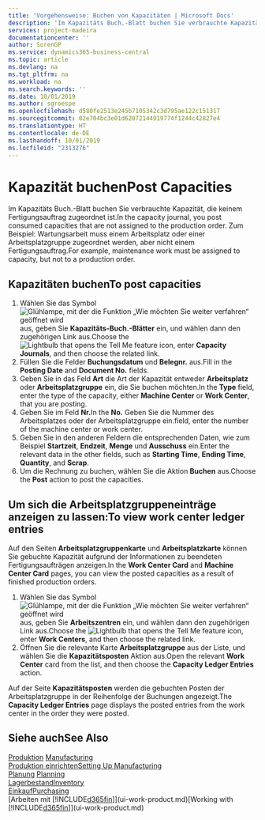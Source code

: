 ```yaml
---
title: 'Vorgehensweise: Buchen von Kapazitäten | Microsoft Docs'
description: 'Im Kapazitäts Buch.-Blatt buchen Sie verbrauchte Kapazität, die keinem Fertigungsauftrag zugeordnet ist. Zum Beispiel: Wartungsarbeit muss einem Arbeitsplatz oder einer Arbeitsplatzgruppe zugeordnet werden, aber nicht einem Fertigungsauftrag.'
services: project-madeira
documentationcenter: ''
author: SorenGP
ms.service: dynamics365-business-central
ms.topic: article
ms.devlang: na
ms.tgt_pltfrm: na
ms.workload: na
ms.search.keywords: ''
ms.date: 10/01/2019
ms.author: sgroespe
ms.openlocfilehash: d580fe2513e245b7105342c3d795ae122c151317
ms.sourcegitcommit: 02e704bc3e01d62072144919774f1244c42827e4
ms.translationtype: HT
ms.contentlocale: de-DE
ms.lasthandoff: 10/01/2019
ms.locfileid: "2313276"
---
```

# <a name="post-capacities"></a><span data-ttu-id="a7f3e-104">Kapazität buchen</span><span class="sxs-lookup"><span data-stu-id="a7f3e-104">Post Capacities</span></span>
<span data-ttu-id="a7f3e-105">Im Kapazitäts Buch.-Blatt buchen Sie verbrauchte Kapazität, die keinem Fertigungsauftrag zugeordnet ist.</span><span class="sxs-lookup"><span data-stu-id="a7f3e-105">In the capacity journal, you post consumed capacities that are not assigned to the production order.</span></span> <span data-ttu-id="a7f3e-106">Zum Beispiel: Wartungsarbeit muss einem Arbeitsplatz oder einer Arbeitsplatzgruppe zugeordnet werden, aber nicht einem Fertigungsauftrag.</span><span class="sxs-lookup"><span data-stu-id="a7f3e-106">For example, maintenance work must be assigned to capacity, but not to a production order.</span></span>  

## <a name="to-post-capacities"></a><span data-ttu-id="a7f3e-107">Kapazitäten buchen</span><span class="sxs-lookup"><span data-stu-id="a7f3e-107">To post capacities</span></span>  
1.  <span data-ttu-id="a7f3e-108">Wählen Sie das Symbol ![Glühlampe, mit der die Funktion „Wie möchten Sie weiter verfahren“ geöffnet wird](media/ui-search/search_small.png "Wie möchten Sie weiter verfahren?") aus, geben Sie **Kapazitäts-Buch.-Blätter** ein, und wählen dann den zugehörigen Link aus.</span><span class="sxs-lookup"><span data-stu-id="a7f3e-108">Choose the ![Lightbulb that opens the Tell Me feature](media/ui-search/search_small.png "Tell me what you want to do") icon, enter **Capacity Journals**, and then choose the related link.</span></span>  
2.  <span data-ttu-id="a7f3e-109">Füllen Sie die Felder **Buchungsdatum** und **Belegnr.** aus.</span><span class="sxs-lookup"><span data-stu-id="a7f3e-109">Fill in the **Posting Date** and **Document No.** fields.</span></span>  
3.  <span data-ttu-id="a7f3e-110">Geben Sie in das Feld **Art** die Art der Kapazität entweder **Arbeitsplatz** oder **Arbeitsplatzgruppe** ein, die Sie buchen möchten.</span><span class="sxs-lookup"><span data-stu-id="a7f3e-110">In the **Type** field, enter the type of the capacity, either **Machine Center** or **Work Center**, that you are posting.</span></span>  
4.  <span data-ttu-id="a7f3e-111">Geben Sie im Feld **Nr.**</span><span class="sxs-lookup"><span data-stu-id="a7f3e-111">In the **No.**</span></span> <span data-ttu-id="a7f3e-112">Geben Sie die Nummer des Arbeitsplatzes oder der Arbeitsplatzgruppe ein.</span><span class="sxs-lookup"><span data-stu-id="a7f3e-112">field, enter the number of the machine center or work center.</span></span>  
5.  <span data-ttu-id="a7f3e-113">Geben Sie in den anderen Feldern die entsprechenden Daten, wie zum Beispiel **Startzeit**, **Endzeit**, **Menge** und **Ausschuss** ein.</span><span class="sxs-lookup"><span data-stu-id="a7f3e-113">Enter the relevant data in the other fields, such as **Starting Time**, **Ending Time**, **Quantity**, and **Scrap**.</span></span>  
6.  <span data-ttu-id="a7f3e-114">Um die Rechnung zu buchen, wählen Sie die Aktion **Buchen** aus.</span><span class="sxs-lookup"><span data-stu-id="a7f3e-114">Choose the **Post** action to post the capacities.</span></span>  

## <a name="to-view-work-center-ledger-entries"></a><span data-ttu-id="a7f3e-115">Um sich die Arbeitsplatzgruppeneinträge anzeigen zu lassen:</span><span class="sxs-lookup"><span data-stu-id="a7f3e-115">To view work center ledger entries</span></span>  
<span data-ttu-id="a7f3e-116">Auf den Seiten **Arbeitsplatzgruppenkarte** und **Arbeitsplatzkarte** können Sie gebuchte Kapazität aufgrund der Informationen zu beendeten Fertigungsaufträgen anzeigen.</span><span class="sxs-lookup"><span data-stu-id="a7f3e-116">In the **Work Center Card** and **Machine Center Card** pages, you can view the posted capacities as a result of finished production orders.</span></span>    
1.  <span data-ttu-id="a7f3e-117">Wählen Sie das Symbol ![Glühlampe, mit der die Funktion „Wie möchten Sie weiter verfahren“ geöffnet wird](media/ui-search/search_small.png "Wie möchten Sie weiter verfahren?") aus, geben Sie **Arbeitszentren** ein, und wählen dann den zugehörigen Link aus.</span><span class="sxs-lookup"><span data-stu-id="a7f3e-117">Choose the ![Lightbulb that opens the Tell Me feature](media/ui-search/search_small.png "Tell me what you want to do") icon, enter **Work Centers**, and then choose the related link.</span></span>  
2.  <span data-ttu-id="a7f3e-118">Öffnen Sie die relevante Karte **Arbeitsplatzgruppe** aus der Liste, und wählen Sie die **Kapazitätsposten** Aktion aus.</span><span class="sxs-lookup"><span data-stu-id="a7f3e-118">Open the relevant **Work Center** card from the list, and then choose the **Capacity Ledger Entries** action.</span></span>  

<span data-ttu-id="a7f3e-119">Auf der Seite **Kapazitätsposten** werden die gebuchten Posten der Arbeitsplatzgruppe in der Reihenfolge der Buchungen angezeigt.</span><span class="sxs-lookup"><span data-stu-id="a7f3e-119">The **Capacity Ledger Entries** page displays the posted entries from the work center in the order they were posted.</span></span>   

## <a name="see-also"></a><span data-ttu-id="a7f3e-120">Siehe auch</span><span class="sxs-lookup"><span data-stu-id="a7f3e-120">See Also</span></span>  
<span data-ttu-id="a7f3e-121">[Produktion](production-manage-manufacturing.md)  </span><span class="sxs-lookup"><span data-stu-id="a7f3e-121">[Manufacturing](production-manage-manufacturing.md)  </span></span>  
[<span data-ttu-id="a7f3e-122">Produktion einrichten</span><span class="sxs-lookup"><span data-stu-id="a7f3e-122">Setting Up Manufacturing</span></span>](production-configure-production-processes.md)  
<span data-ttu-id="a7f3e-123">[Planung](production-planning.md)    </span><span class="sxs-lookup"><span data-stu-id="a7f3e-123">[Planning](production-planning.md)    </span></span>  
[<span data-ttu-id="a7f3e-124">Lagerbestand</span><span class="sxs-lookup"><span data-stu-id="a7f3e-124">Inventory</span></span>](inventory-manage-inventory.md)  
[<span data-ttu-id="a7f3e-125">Einkauf</span><span class="sxs-lookup"><span data-stu-id="a7f3e-125">Purchasing</span></span>](purchasing-manage-purchasing.md)  
<span data-ttu-id="a7f3e-126">[Arbeiten mit [!INCLUDE[d365fin](includes/d365fin_md.md)]](ui-work-product.md)</span><span class="sxs-lookup"><span data-stu-id="a7f3e-126">[Working with [!INCLUDE[d365fin](includes/d365fin_md.md)]](ui-work-product.md)</span></span>
